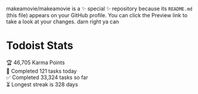 makeamovie/makeamovie is a ✨ special ✨ repository because its `README.md` (this file) appears on your GitHub profile.
You can click the Preview link to take a look at your changes. darn right ya can

# Todoist Stats

<!-- TODO-IST:START -->
🏆  46,705 Karma Points           
🌸  Completed 121 tasks today           
✅  Completed 33,324 tasks so far           
⏳  Longest streak is 328 days
<!-- TODO-IST:END -->